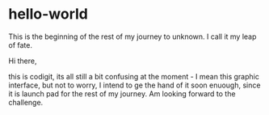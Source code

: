 # hello-world
This is the beginning of the rest of my journey to unknown. I call it my leap of fate.

Hi there,

this  is codigit, its all still a bit confusing at the moment - I mean this graphic interface, but not to worry, I intend to ge the hand of it soon enuough, since it is launch pad for the rest of my journey. Am looking forward to the challenge.


